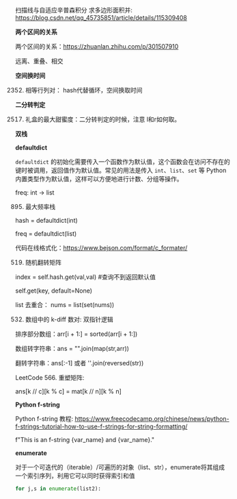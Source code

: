 
扫描线与自适应辛普森积分 求多边形面积并: https://blog.csdn.net/qq_45735851/article/details/115309408

**两个区间的关系**

两个区间的关系：https://zhuanlan.zhihu.com/p/301507910

远离、重叠、相交

**空间换时间**

2352. 相等行列对： hash代替循环，空间换取时间

**二分转判定**

2517. 礼盒的最大甜蜜度：二分转判定的时候，注意 l和r如何取。


**双栈**

**defaultdict**

`defaultdict` 的初始化需要传入一个函数作为默认值，这个函数会在访问不存在的键时被调用，返回值作为默认值。常见的用法是传入 `int`、`list`、`set` 等 Python 内置类型作为默认值，这样可以方便地进行计数、分组等操作。

freq: int -> list

895. 最大频率栈

hash = defaultdict(int)

freq = defaultdict(list)


代码在线格式化：https://www.bejson.com/format/c_formater/

519. 随机翻转矩阵

index = self.hash.get(val,val)  #查询不到返回默认值

self.get(key, default=None)


list 去重合： nums = list(set(nums))

532. 数组中的 k-diff 数对: 双指针逻辑

排序部分数组：arr[i + 1:] = sorted(arr[i + 1:])

数组转字符串：ans = "".join(map(str,arr))

翻转字符串：ans[:-1] 或者 ''.join(reversed(str))

LeetCode 566. 重塑矩阵:

ans[k // c][k % c] = mat[k // n][k % n]


**Python f-string**

Python f-string 教程: https://www.freecodecamp.org/chinese/news/python-f-strings-tutorial-how-to-use-f-strings-for-string-formatting/

f"This is an f-string {var_name} and {var_name}."

**enumerate**

对于一个可迭代的（iterable）/可遍历的对象（list、str），enumerate将其组成一个索引序列，利用它可以同时获得索引和值
```python
for j,s in enumerate(list2):
```





